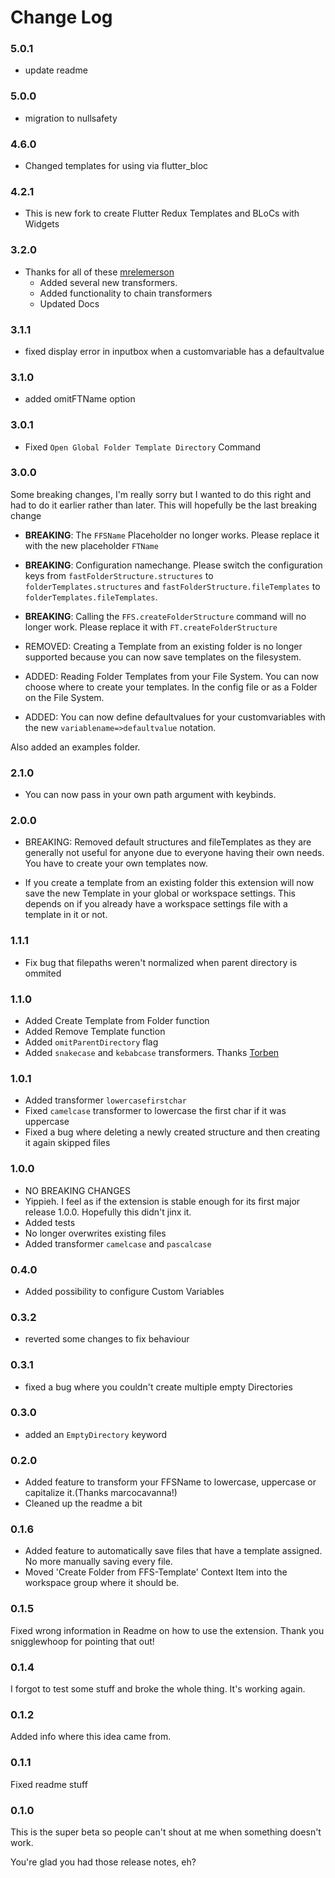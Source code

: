 # Change Log

### 5.0.1

  - update readme

### 5.0.0

  - migration to nullsafety

### 4.6.0

  - Changed templates for using via flutter_bloc

### 4.2.1

  - This is new fork to create Flutter Redux Templates and BLoCs with Widgets

### 3.2.0

- Thanks for all of these [mrelemerson](https://github.com/mrelemerson)
  - Added several new transformers.
  - Added functionality to chain transformers
  - Updated Docs

### 3.1.1

- fixed display error in inputbox when a customvariable has a defaultvalue

### 3.1.0

- added omitFTName option

### 3.0.1

- Fixed `Open Global Folder Template Directory` Command

### 3.0.0

Some breaking changes, I'm really sorry but I wanted to do this right and had to do it earlier rather than later. This will hopefully be the last breaking change

- **BREAKING**: The `FFSName` Placeholder no longer works. Please replace it with the new placeholder `FTName`

- **BREAKING**: Configuration namechange. Please switch the configuration keys from `fastFolderStructure.structures` to `folderTemplates.structures` and `fastFolderStructure.fileTemplates` to `folderTemplates.fileTemplates`.

- **BREAKING**: Calling the `FFS.createFolderStructure` command will no longer work. Please replace it with `FT.createFolderStructure`

- REMOVED: Creating a Template from an existing folder is no longer supported because you can now save templates on the filesystem.

- ADDED: Reading Folder Templates from your File System. You can now choose where to create your templates. In the config file or as a Folder on the File System.
- ADDED: You can now define defaultvalues for your customvariables with the new `variablename=>defaultvalue` notation.

Also added an examples folder.

### 2.1.0

- You can now pass in your own path argument with keybinds.

### 2.0.0

- BREAKING: Removed default structures and fileTemplates as they are generally not useful for anyone due to everyone having their own needs. You have to create your own templates now.

- If you create a template from an existing folder this extension will now save the new Template in your global or workspace settings. This depends on if you already have a workspace settings file with a template in it or not.

### 1.1.1

- Fix bug that filepaths weren't normalized when parent directory is ommited

### 1.1.0

- Added Create Template from Folder function
- Added Remove Template function
- Added `omitParentDirectory` flag
- Added `snakecase` and `kebabcase` transformers. Thanks [Torben](https://github.com/eWert-Online)

### 1.0.1

- Added transformer `lowercasefirstchar`
- Fixed `camelcase` transformer to lowercase the first char if it was uppercase
- Fixed a bug where deleting a newly created structure and then creating it again skipped files

### 1.0.0

- NO BREAKING CHANGES
- Yippieh. I feel as if the extension is stable enough for its first major release 1.0.0. Hopefully this didn't jinx it.
- Added tests
- No longer overwrites existing files
- Added transformer `camelcase` and `pascalcase`

### 0.4.0

- Added possibility to configure Custom Variables

### 0.3.2

- reverted some changes to fix behaviour

### 0.3.1

- fixed a bug where you couldn't create multiple empty Directories

### 0.3.0

- added an `EmptyDirectory` keyword

### 0.2.0

- Added feature to transform your FFSName to lowercase, uppercase or capitalize it.(Thanks marcocavanna!)
- Cleaned up the readme a bit

### 0.1.6

- Added feature to automatically save files that have a template assigned. No more manually saving every file.
- Moved 'Create Folder from FFS-Template' Context Item into the workspace group where it should be.

### 0.1.5

Fixed wrong information in Readme on how to use the extension. Thank you snigglewhoop for pointing that out!

### 0.1.4

I forgot to test some stuff and broke the whole thing. It's working again.

### 0.1.2

Added info where this idea came from.

### 0.1.1

Fixed readme stuff

### 0.1.0

This is the super beta so people can't shout at me when something doesn't work.

You're glad you had those release notes, eh?
